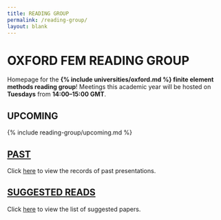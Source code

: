 ```yaml
---
title: READING GROUP
permalink: /reading-group/
layout: blank
---
```


# OXFORD FEM READING GROUP

Homepage for the **{% include universities/oxford.md %} finite element methods reading group**!
Meetings this academic year will be hosted on **Tuesdays** from **14:00–15:00 GMT**.

## UPCOMING

{% include reading-group/upcoming.md %}

## [PAST](/reading-group/past/)

Click [here](/reading-group/past/) to view the records of past presentations.

## [SUGGESTED READS](/reading-group/suggested/)

Click [here](/reading-group/suggested/) to view the list of suggested papers.
